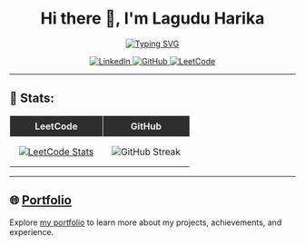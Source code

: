 <h1 align="center"> Hi there 👋, I'm Lagudu Harika</h1>
<p align="center">
  <a href="https://git.io/typing-svg">
    <img src="https://readme-typing-svg.herokuapp.com?duration=10000&center=true&vCenter=true&width=800&height=30&lines=💻+Full-Stack+Developer+%7C+Tech+Enthusiast" alt="Typing SVG" />
  </a>
</p>

<p align="center">
  <a href="https://www.linkedin.com/in/harika-lagudu-066458276/" target="_blank">
    <img src="https://img.shields.io/badge/LinkedIn-Connect-blue?style=for-the-badge&logo=linkedin" alt="LinkedIn" />
  </a>
  <a href="https://github.com/Harikalagudu" target="_blank">
    <img src="https://img.shields.io/badge/GitHub-Profile-black?style=for-the-badge&logo=github" alt="GitHub" />
  </a>
  <a href="https://leetcode.com/u/KUvFNKJSko/" target="_blank">
    <img src="https://img.shields.io/badge/LeetCode-Profile-%23FF8C00?style=for-the-badge&logo=leetcode" alt="LeetCode" />
  </a>
</p>

---

## 🚀 Stats:
<div align="center">
  <table style="border-collapse: collapse;">
    <tr>
      <th style="border: 1px solid #ddd; padding: 8px; background: #2e2e2e; color: #f0f0f0;">LeetCode</th>
      <th style="border: 1px solid #ddd; padding: 8px; background: #2e2e2e; color: #f0f0f0;">GitHub</th>
    </tr>
    <tr>
      <td align="center" style="padding: 16px;">
        <a href="https://leetcode.com/u/KUvFNKJSko/">
          <img src="https://leetcard.jacoblin.cool/KUvFNKJSko?theme=dark" alt="LeetCode Stats" />
        </a>
      </td>
      <td align="center" style="padding: 16px;">
        <img src="https://github-readme-streak-stats.herokuapp.com/?user=Harikalagudu&theme=dark&hide_border=false" alt="GitHub Streak" />
      </td>
    </tr>
  </table>
</div>

---

## 🌐 [Portfolio](https://harikalagudu.github.io/portfolio/)

Explore [my portfolio](https://harikalagudu.github.io/portfolio/) to learn more about my projects, achievements, and experience.
